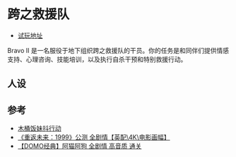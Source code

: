 # 跨之救援队

- [试玩地址](https://static-fr.xyn.design/easyrpg/easyrpg-player.html)

Bravo II 是一名服役于地下组织跨之救援队的干员。你的任务是和同伴们提供情感支持、心理咨询、技能培训，以及执行自杀干预和特别救援行动。

## 人设

## 参考

- [木桶饭妹抖行动](https://github.com/lychees/mtf-meido-action)
- [《重返未来：1999》公测 全剧情【英配\4K\电影画幅】](https://www.bilibili.com/video/BV1eo4y1u7aW/)
- [【DOMO经典】阿猫阿狗 全剧情 高音质 通关](https://www.bilibili.com/video/BV1NW411f73o/)
 
